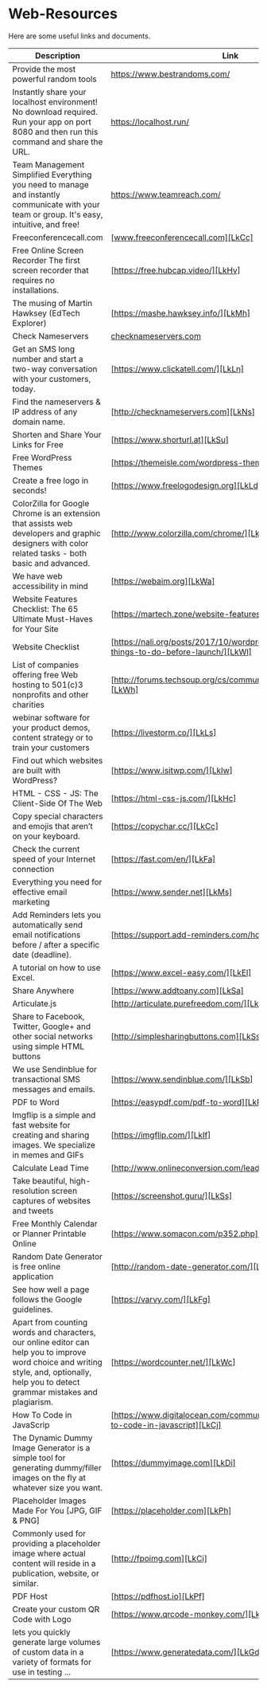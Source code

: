 # Web-Resources

Here are some useful links and documents.

| Description | Link |
| ------ | ------ |
| Provide the most powerful random tools | https://www.bestrandoms.com/ |
|Instantly share your localhost environment! No download required. Run your app on port 8080 and then run this command and share the URL.|https://localhost.run/|
| Team Management Simplified Everything you need to manage and instantly communicate with your team or group. It's easy, intuitive, and free! | https://www.teamreach.com/ |
| Freeconferencecall.com | [www.freeconferencecall.com][LkCc] |
| Free Online Screen Recorder The first screen recorder that requires no installations. | [https://free.hubcap.video/][LkHv]
| The musing of Martin Hawksey (EdTech Explorer) | [https://mashe.hawksey.info/][LkMh] |
| Check Nameservers | [checknameservers.com][LkNs] |
| Get an SMS long number and start a two-way conversation with your customers, today.| [https://www.clickatell.com/][LkLn] |
|Find the nameservers & IP address of any domain name. | [http://checknameservers.com][LkNs] |
| Shorten and Share Your Links for Free | [https://www.shorturl.at][LkSu] |
| Free WordPress Themes | [https://themeisle.com/wordpress-themes/free/][LkWt] |
|  Create a free logo in seconds! | [https://www.freelogodesign.org][LkLd] |
| ColorZilla for Google Chrome is an extension that assists web developers and graphic designers with color related tasks - both basic and advanced. | [http://www.colorzilla.com/chrome/][LkCc] |
| We have web accessibility in mind | [https://webaim.org][LkWa] |
| Website Features Checklist: The 65 Ultimate Must-Haves for Your Site | [https://martech.zone/website-features-checklist/][LkFc] |
| Website Checklist | [https://nali.org/posts/2017/10/wordpress-checklist-150-things-to-do-before-launch/][LkWl] |
| List of companies offering free Web hosting to 501(c)3 nonprofits and other charities | [http://forums.techsoup.org/cs/community/f/24/t/30974.aspx][LkWh] |
| webinar software for your product demos, content strategy or to train your customers | [https://livestorm.co/][LkLs] |
| Find out which websites are built with WordPress? | [https://www.isitwp.com/][LkIw] |
| HTML - CSS - JS: The Client-Side Of The Web | [https://html-css-js.com/][LkHc] |
| Copy special characters and emojis that aren’t on your keyboard. | [https://copychar.cc/][LkCc] |
| Check the current speed of your Internet connection | [https://fast.com/en/][LkFa] |
| Everything you need for effective email marketing | [https://www.sender.net][LkMs] |
| Add Reminders lets you automatically send email notifications before / after a specific date (deadline). | [https://support.add-reminders.com/hc/en-us][LkAr] |
| A tutorial on how to use Excel. | [https://www.excel-easy.com/][LkEl] |
| Share Anywhere | [https://www.addtoany.com][LkSa] |
| Articulate.js | [http://articulate.purefreedom.com/][LkAj] |
| Share to Facebook, Twitter, Google+ and other social networks using simple HTML buttons| [http://simplesharingbuttons.com][LkSs] |
| We use Sendinblue for transactional SMS messages and emails. | [https://www.sendinblue.com/][LkSb] |
| PDF to Word | [https://easypdf.com/pdf-to-word][LkPw] |
| Imgflip is a simple and fast website for creating and sharing images. We specialize in memes and GIFs | [https://imgflip.com/][LkIf] |
| Calculate Lead Time | [http://www.onlineconversion.com/lead_time.htm][LkCl] |
| Take beautiful, high-resolution screen captures of websites and tweets | [https://screenshot.guru/][LkSs] |
| Free Monthly Calendar or Planner Printable Online | [https://www.somacon.com/p352.php][LkMc] |
| Random Date Generator is free online application | [http://random-date-generator.com/][LkRd] |
| See how well a page follows the Google guidelines. | [https://varvy.com/][LkFg] |
|  Apart from counting words and characters, our online editor can help you to improve word choice and writing style, and, optionally, help you to detect grammar mistakes and plagiarism. | [https://wordcounter.net/][LkWc] |
| How To Code in JavaScrip | [https://www.digitalocean.com/community/tutorial_series/how-to-code-in-javascript][LkCj] |
| The Dynamic Dummy Image Generator is a simple tool for generating dummy/filler images on the fly at whatever size you want. | [https://dummyimage.com][LkDi] |
| Placeholder Images Made For You [JPG, GIF & PNG] | [https://placeholder.com][LkPh] |
| Commonly used for providing a placeholder image where actual content will reside in a publication, website, or similar. | [http://fpoimg.com][LkCi] |
| PDF Host | [https://pdfhost.io][LkPf] |
|  Create your custom QR Code with Logo | [https://www.qrcode-monkey.com/][LkQc] |
|  lets you quickly generate large volumes of custom data in a variety of formats for use in testing ... |[https://www.generatedata.com/][LkGd] |



[LkCc]: <https://www.freeconferencecall.com>
[LkHv]: <https://free.hubcap.video/>
[LkMh]: <https://mashe.hawksey.info/>
[LkNs]: <http://checknameservers.com/>
[LkLn]: <https://www.clickatell.com/>
[LkNs]: <http://checknameservers.com/>
[LkSu]: <https://www.shorturl.at>
[LkWt]: <https://themeisle.com/wordpress-themes/free/>
[LkLd]: <https://www.freelogodesign.org>
[LkCc]: <http://www.colorzilla.com/chrome/>
[LkWa]: <https://webaim.org>
[LkFc]: <https://martech.zone/website-features-checklist/>
[LkWl]: <https://nali.org/posts/2017/10/wordpress-checklist-150-things-to-do-before-launch/>
[LkWh]: <http://forums.techsoup.org/cs/community/f/24/t/30974.aspx>
[LkLs]: <https://livestorm.co/>
[LkIw]: <https://www.isitwp.com/>
[LkHc]: <https://html-css-js.com/>
[LkCc]: <https://copychar.cc/>
[LkFa]: <https://fast.com/en/>
[LkMs]: <https://www.sender.net>
[LkAr]: <https://support.add-reminders.com/hc/en-us>
[LkEl]: <https://www.excel-easy.com/>
[LkSa]: <https://www.addtoany.com>
[LkAj]: <http://articulate.purefreedom.com/>
[LkSs]: <http://simplesharingbuttons.com>
[LkSb]: <https://www.sendinblue.com/>
[LkPw]: <https://easypdf.com/pdf-to-word>
[LkIf]: <https://imgflip.com/>
[LkCl]: <http://www.onlineconversion.com/lead_time.htm>
[LkSs]: <https://screenshot.guru/>
[LkMc]: <https://www.somacon.com/p352.php>
[LkRd]: <http://random-date-generator.com/>
[LkFg]: <https://varvy.com/>
[LkWc]: <https://wordcounter.net/>
[LkCj]: <https://www.digitalocean.com/community/tutorial_series/how-to-code-in-javascript>
[LkDi]: <https://dummyimage.com>
[LkPh]: <https://placeholder.com>
[LkCi]: <http://fpoimg.com>
[LkPf]: <https://pdfhost.io>
[LkQc]: <https://www.qrcode-monkey.com/>
[LkGd]: <https://www.generatedata.com/>
